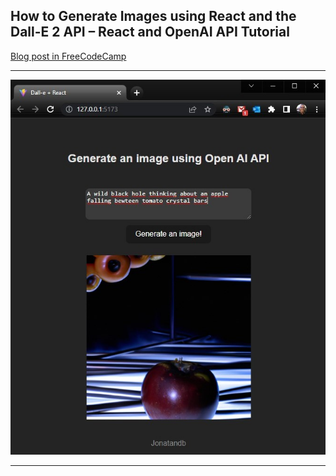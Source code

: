 ## How to Generate Images using React and the Dall-E 2 API – React and OpenAI API Tutorial

[Blog post in FreeCodeCamp](https://www.freecodecamp.org/news/generate-images-using-react-and-dall-e-api-react-and-openai-api-tutorial/)

---

<center>

![desktop](Screenshot.jpg)

</center>

---